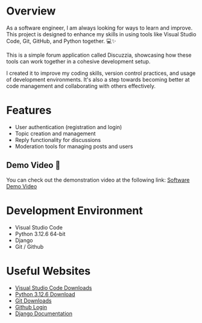 # Overview

As a software engineer, I am always looking for ways to learn and improve. This project is designed to enhance my skills in using tools like Visual Studio Code, Git, GitHub, and Python together. 💻✨

This is a simple forum application called Discuzzia, showcasing how these tools can work together in a cohesive development setup.

I created it to improve my coding skills, version control practices, and usage of development environments. It's also a step towards becoming better at code management and collaborating with others effectively.

# Features

* User authentication (registration and login)
* Topic creation and management
* Reply functionality for discussions
* Moderation tools for managing posts and users

## Demo Video 🎥

You can check out the demonstration video at the following link: [Software Demo Video]()

# Development Environment

* Visual Studio Code   
* Python 3.12.6 64-bit
* Django
* Git / Github

# Useful Websites

* [Visual Studio Code Downloads](https://code.visualstudio.com/Download)
* [Python 3.12.6 Download](https://www.python.org/downloads/)
* [Git Downloads](https://git-scm.com/downloads)
* [Github Login](https://github.com/login)
* [Django Documentation](https://docs.djangoproject.com/en/5.1/)

